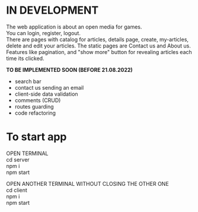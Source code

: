 # IN DEVELOPMENT
<p>
The web application is about an open media for games. <br />
You can login, register, logout. <br />
There are pages with catalog for articles, details page, create, my-articles, delete and edit your articles.
The static pages are Contact us and About us.
Features like pagination, and "show more" button for revealing articles each time its clicked.

<b>TO BE IMPLEMENTED SOON (BEFORE 21.08.2022)</b>
- search bar
- contact us sending an email
- client-side data validation
- comments (CRUD)
- routes guarding
- code refactoring
</p>

# To start app

OPEN TERMINAL <br />
    cd server <br />
    npm i <br />
    npm start <br />

OPEN ANOTHER TERMINAL WITHOUT CLOSING THE OTHER ONE <br />
    cd client <br />
    npm i <br />
    npm start <br />